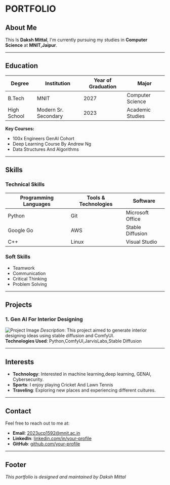 # PORTFOLIO

## About Me

This Is **Daksh Mittal**, I'm currently pursuing my studies in **Computer Science** at **MNIT,Jaipur**.

---

## Education

| **Degree**          | **Institution**        | **Year of Graduation** | **Major**             |
|---------------------|------------------------|------------------------|-----------------------|
 | B.Tech             | MNIT                    | 2027                  | Computer Science      |
| High School         | Modern Sr. Secondary    | 2023                | Academic Studies        |

**Key Courses:**
- 100x Engineers GenAI Cohort
- Deep Learning Course By Andrew Ng
- Data Structures And Algorithms
 
---

## Skills

### Technical Skills
| **Programming Languages** | **Tools & Technologies** | **Software**         |
|---------------------------|--------------------------|----------------------|
| Python                    | Git                      | Microsoft Office     |
| Google Go                     | AWS                 | Stable Diffusion      |
| C++                       | Linux                    | Visual Studio        |

### Soft Skills
- Teamwork
- Communication
- Critical Thinking
- Problem Solving

---

## Projects

### 1. **Gen AI For Interior Designing**
![Project Image](https://i0.wp.com/www.quytech.com/blog/wp-content/uploads/2024/07/the-future-of-generative-ai-in-interior-design-.png?resize=768%2C512&ssl=1)
*Description*: This project aimed to generate interior designing ideas using stable diffusion and ComfyUI.  
**Technologies Used**: Python,ComfyUI,JarvisLabs,Stable Diffusion

---

## Interests

- **Technology**: Interested in machine learning,deep learning, GENAI, Cybersecurity.
- **Sports**: I enjoy playing Cricket And Lawn Tennis
- **Traveling**: Exploring new places and experiencing different cultures.
---

## Contact

Feel free to reach out to me at:

- **Email**: 2023ucp1592@mnit.ac.in
- **LinkedIn**: [linkedin.com/in/your-profile](https://linkedin.com/in/your-profile)
- **GitHub**: [github.com/your-profile](https://github.com/your-profile)

---

## Footer
*This portfolio is designed and maintained by Daksh Mittal*  

